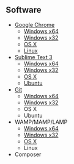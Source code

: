 ## Software
* [Google Chrome](http://www.google.com/chrome/)
  * [Windows x64](https://dl.google.com/tag/s/appguid%3D%7B8A69D345-D564-463C-AFF1-A69D9E530F96%7D%26iid%3D%7BA8C4573B-CBC8-57EF-5AC2-238DED8EF0CB%7D%26lang%3Den%26browser%3D4%26usagestats%3D0%26appname%3DGoogle%2520Chrome%26needsadmin%3Dtrue%26ap%3Dx64-stable/update2/installers/ChromeStandaloneSetup64.exe)
  * [Windows x32](https://dl.google.com/tag/s/appguid%3D%7B8A69D345-D564-463C-AFF1-A69D9E530F96%7D%26iid%3D%7BA8C4573B-CBC8-57EF-5AC2-238DED8EF0CB%7D%26lang%3Den%26browser%3D4%26usagestats%3D0%26appname%3DGoogle%2520Chrome%26needsadmin%3Dtrue/update2/installers/ChromeStandaloneSetup.exe)
  * [OS X](https://dl.google.com/chrome/mac/stable/GGRO/googlechrome.dmg)
  * [Linux](https://dl.google.com/linux/direct/google-chrome-stable_current_amd64.deb)
* [Sublime Text 3](http://www.sublimetext.com/3)
  * [Windows x64](http://c758482.r82.cf2.rackcdn.com/Sublime%20Text%20Build%203083%20x64%20Setup.exe)
  * [Windows x32](http://c758482.r82.cf2.rackcdn.com/Sublime%20Text%20Build%203083%20Setup.exe)
  * [OS X](http://c758482.r82.cf2.rackcdn.com/Sublime%20Text%20Build%203083.dmg)
  * [Ubuntu](http://c758482.r82.cf2.rackcdn.com/sublime-text_build-3083_i386.deb)
* [Git](https://git-scm.com/download/)
  * [Windows x64](https://github.com/git-for-windows/git/releases/download/v2.6.0.windows.1/Git-2.6.0-64-bit.exe)
  * [Windows x32](https://github.com/git-for-windows/git/releases/download/v2.6.0.windows.1/Git-2.6.0-32-bit.exe)
  * OS X
  * Ubuntu
* WAMP/MAMP/LAMP
  * [Windows x64](http://iweb.dl.sourceforge.net/project/wampserver/WampServer%202/Wampserver%202.5/wampserver2.5-Apache-2.4.9-Mysql-5.6.17-php5.5.12-64b.exe)
  * [Windows x32](http://skylineservers.dl.sourceforge.net/project/wampserver/WampServer%202/Wampserver%202.5/wampserver2.5-Apache-2.4.9-Mysql-5.6.17-php5.5.12-32b.exe)
  * [OS X](http://downloads7.mamp.info/MAMP-PRO/releases/3.4/MAMP_MAMP_PRO_3.4.pkg)
  * Linux
* Composer

